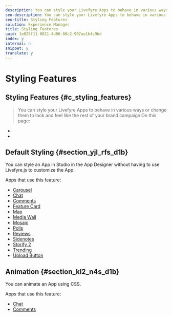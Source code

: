 ```yaml
---
description: You can style your Livefyre Apps to behave in various ways or change them to look and feel like the rest of your brand campaign.
seo-description: You can style your Livefyre Apps to behave in various ways or change them to look and feel like the rest of your brand campaign.
seo-title: Styling Features
solution: Experience Manager
title: Styling Features
uuid: 1e825f11-0021-4d06-80c2-907ae1b4c9bd
index: y
internal: n
snippet: y
translate: y
---
```


# Styling Features

## Styling Features {#c_styling_features}
>You can style your Livefyre Apps to behave in various ways or change them to look and feel like the rest of your brand campaign.On this page:

* [](#c_styling_features/section_yjl_rfs_d1b)
* [](#c_styling_features/section_kl2_n4s_d1b)

## Default Styling {#section_yjl_rfs_d1b}

You can style an App in Studio in the App Designer without having to use Livefyre.js to customize the App.

Apps that use this feature:

* [ Carousel](c_carousel_app/c_carousel_app.md#c_carousel_app)
* [ Chat](c_chat_app/c_chat_app.md#c_chat_app)
* [ Comments](c_comments_app.md#c_comments_app)
* [ Feature Card](c_feature_card_app/c_feature_card_app.md#c_feature_card_app)
* [ Map](c_map_app/c_map_app.md#c_map_app)
* [ Media Wall](c_media_wall_app/c_media_wall_app.md#c_media_wall_app)
* [ Mosaic](c_mosaic_app/c_mosaic_app.md#c_mosaic_app)
* [ Polls](c_polls_app/c_polls_app.md#c_polls_app)
* [ Reviews](c_reviews_app/c_reviews_app.md#c_reviews_app)
* [ Sidenotes](c_sidenotes_app/c_sidenotes_app.md#c_sidenotes_app)
* [ Storify 2](c_storify2/c_storify2.md#c_storify2)
* [ Trending](c_trending_app/c_trending_app.md#c_trending_app)
* [ Upload Button](c_upload_button_app/c_upload_button_app.md#c_upload_button_app)

## Animation {#section_kl2_n4s_d1b}

You can animate an App using CSS. 

Apps that use this feature:

* [ Chat](c_chat_app/c_chat_app.md#c_chat_app)
* [ Comments](c_comments_app.md#c_comments_app)
